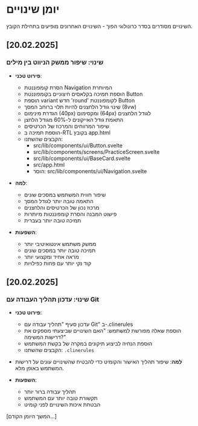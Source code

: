 # יומן שינויים

השינויים מסודרים בסדר כרונולוגי הפוך - השינויים האחרונים מופיעים בתחילת הקובץ.

## [20.02.2025]

### שינוי: שיפור ממשק הניווט בין מילים

- **פירוט טכני**:

  - הסרת קומפוננטת Navigation המיותרת
  - הוספת תמיכה בקלאסים חיצוניים בקומפוננטת Button
  - הוספת variant חדש 'round' לקומפוננטת Button
  - שינוי גודל הלחצנים להיות תלוי ברוחב המסך (8vw)
  - הגדרת מינימום (40px) ומקסימום (64px) לגודל הלחצנים
  - התאמת גודל האייקונים ל-60% מגודל הלחצן
  - שיפור המרווחים והמרכוז של הכרטיסים
  - הוספת תמיכה ב-RTL בקובץ app.html
  - הקבצים שהשתנו:
    - src/lib/components/ui/Button.svelte
    - src/lib/components/screens/PracticeScreen.svelte
    - src/lib/components/ui/BaseCard.svelte
    - src/app.html
    - הוסר: src/lib/components/ui/Navigation.svelte

- **למה**:

  - שיפור חווית המשתמש במסכים שונים
  - התאמה טובה יותר לגודל המסך
  - מרכוז נכון של הכרטיסים והלחצנים
  - פישוט המבנה והסרת קומפוננטות מיותרות
  - תמיכה טובה יותר בעברית

- **השפעות**:
  - ממשק משתמש אינטואיטיבי יותר
  - תמיכה טובה יותר במסכים שונים
  - מראה אחיד ומקצועי יותר
  - קוד נקי יותר עם פחות כפילויות

## [20.02.2025]

### שינוי: עדכון תהליך העבודה עם Git

- **פירוט טכני**:

  - עדכון סעיף "תהליך עבודה עם Git" ב-.clinerules
  - הוספת שאלה מפורשת למשתמש: "האם השינויים שביצעתי מספקים את דרישות המשימה?"
  - הוספת הנחיה לביצוע תיקונים במקרה של בקשת המשתמש
  - הקבצים שהשתנו: `.clinerules`

- **למה**:
  שיפור תהליך האישור והקומיט כדי להבטיח שהשינויים עונים על דרישות המשתמש באופן מלא.

- **השפעות**:
  - תהליך עבודה ברור יותר
  - תקשורת טובה יותר עם המשתמש
  - הבטחת איכות השינויים לפני קומיט

[המשך היומן הקודם...]
